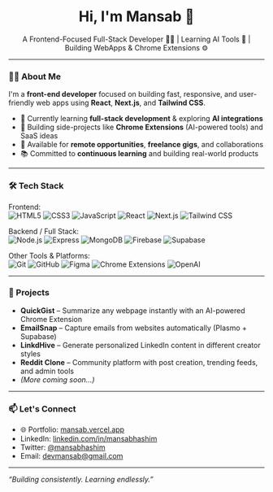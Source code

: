 <h1 align="center">Hi, I'm Mansab 👋</h1>

<p align="center">
  A Frontend-Focused Full-Stack Developer 🧑‍💻 | Learning AI Tools 🤖 | Building WebApps & Chrome Extensions ⚙️
</p>

---

### 👨‍💻 About Me

I'm a **front-end developer** focused on building fast, responsive, and user-friendly web apps using **React**, **Next.js**, and **Tailwind CSS**.

- 🌱 Currently learning **full-stack development** & exploring **AI integrations**
- 🔧 Building side-projects like **Chrome Extensions** (AI-powered tools) and SaaS ideas
- 💼 Available for **remote opportunities**, **freelance gigs**, and collaborations
- 📚 Committed to **continuous learning** and building real-world products

---

### 🛠️ Tech Stack

Frontend:  
![HTML5](https://img.shields.io/badge/HTML5-E34F26?style=for-the-badge&logo=html5&logoColor=white)
![CSS3](https://img.shields.io/badge/CSS3-1572B6?style=for-the-badge&logo=css3&logoColor=white)
![JavaScript](https://img.shields.io/badge/JavaScript-F7DF1E?style=for-the-badge&logo=javascript&logoColor=black)
![React](https://img.shields.io/badge/React-20232A?style=for-the-badge&logo=react&logoColor=61DAFB)
![Next.js](https://img.shields.io/badge/Next.js-000000?style=for-the-badge&logo=next.js&logoColor=white)
![Tailwind CSS](https://img.shields.io/badge/Tailwind_CSS-38B2AC?style=for-the-badge&logo=tailwind-css&logoColor=white)

Backend / Full Stack:    
![Node.js](https://img.shields.io/badge/Node.js-339933?style=for-the-badge&logo=node.js&logoColor=white)
![Express](https://img.shields.io/badge/Express.js-000000?style=for-the-badge&logo=express&logoColor=white)
![MongoDB](https://img.shields.io/badge/MongoDB-4EA94B?style=for-the-badge&logo=mongodb&logoColor=white)
![Firebase](https://img.shields.io/badge/Firebase-FFCA28?style=for-the-badge&logo=firebase&logoColor=black)
![Supabase](https://img.shields.io/badge/Supabase-3ECF8E?style=for-the-badge&logo=supabase&logoColor=white)

Other Tools & Platforms:     
![Git](https://img.shields.io/badge/Git-F05032?style=for-the-badge&logo=git&logoColor=white)
![GitHub](https://img.shields.io/badge/GitHub-181717?style=for-the-badge&logo=github&logoColor=white)
![Figma](https://img.shields.io/badge/Figma-F24E1E?style=for-the-badge&logo=figma&logoColor=white)
![Chrome Extensions](https://img.shields.io/badge/Chrome_Extensions-5F6368?style=for-the-badge&logo=googlechrome&logoColor=white)
![OpenAI](https://img.shields.io/badge/OpenAI-412991?style=for-the-badge&logo=openai&logoColor=white)

---

### 🚀 Projects

- **QuickGist** – Summarize any webpage instantly with an AI-powered Chrome Extension  
- **EmailSnap** – Capture emails from websites automatically (Plasmo + Supabase)  
- **LinkdHive** – Generate personalized LinkedIn content in different creator styles  
- **Reddit Clone** – Community platform with post creation, trending feeds, and admin tools  
- *(More coming soon...)*

---

### 📫 Let's Connect

- 🌐 Portfolio: [mansab.vercel.app](https://mansab.vercel.app)
- LinkedIn: [linkedin.com/in/mansabhashim](https://linkedin.com/in/mansabhashim)
- Twitter: [@mansabhashim](https://twitter.com/mansabhashim)
- Email: devmansab@gmail.com

---

_“Building consistently. Learning endlessly.”_

